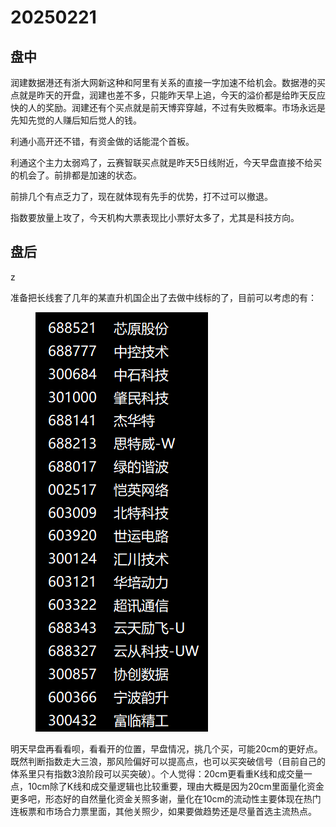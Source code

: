 # 20250221

## 盘中

润建数据港还有浙大网新这种和阿里有关系的直接一字加速不给机会。数据港的买点就是昨天的开盘，润建也差不多，只能昨天早上追，今天的溢价都是给昨天反应快的人的奖励。润建还有个买点就是前天博弈穿越，不过有失败概率。市场永远是先知先觉的人赚后知后觉人的钱。

利通小高开还不错，有资金做的话能混个首板。

利通这个主力太弱鸡了，云赛智联买点就是昨天5日线附近，今天早盘直接不给买的机会了。前排都是加速的状态。

前排几个有点乏力了，现在就体现有先手的优势，打不过可以撤退。

指数要放量上攻了，今天机构大票表现比小票好太多了，尤其是科技方向。



## 盘后

z

准备把长线套了几年的某直升机国企出了去做中线标的了，目前可以考虑的有：



<figure><img src=".gitbook/assets/屏幕截图 2025-02-23 235446.png" alt=""><figcaption></figcaption></figure>

明天早盘再看看呗，看看开的位置，早盘情况，挑几个买，可能20cm的更好点。既然判断指数走大三浪，那风险偏好可以提高点，也可以买突破信号（目前自己的体系里只有指数3浪阶段可以买突破）。个人觉得：20cm更看重K线和成交量一点，10cm除了K线和成交量逻辑也比较重要，理由大概是因为20cm里面量化资金更多吧，形态好的自然量化资金关照多谢，量化在10cm的流动性主要体现在热门连板票和市场合力票里面，其他关照少，如果要做趋势还是尽量首选主流热点。
